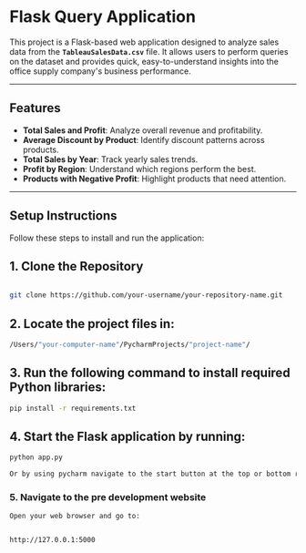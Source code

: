 # **Flask Query Application**

This project is a Flask-based web application designed to analyze sales data from the **`TableauSalesData.csv`** file. It allows users to perform queries on the dataset and provides quick, easy-to-understand insights into the office supply company's business performance.

---

## **Features**

- **Total Sales and Profit**: Analyze overall revenue and profitability.
- **Average Discount by Product**: Identify discount patterns across products.
- **Total Sales by Year**: Track yearly sales trends.
- **Profit by Region**: Understand which regions perform the best.
- **Products with Negative Profit**: Highlight products that need attention.

---

## **Setup Instructions**

Follow these steps to install and run the application:

## **1. Clone the Repository**
```bash

git clone https://github.com/your-username/your-repository-name.git
```
## **2. Locate the project files in:**
```bash
/Users/"your-computer-name"/PycharmProjects/"project-name"/
```

## **3. Run the following command to install required Python libraries:**
```bash
pip install -r requirements.txt
```
## **4. Start the Flask application by running:**

```bash
python app.py

Or by using pycharm navigate to the start button at the top or bottom right
```
### **5. Navigate to the pre development website**
```
Open your web browser and go to:


http://127.0.0.1:5000
